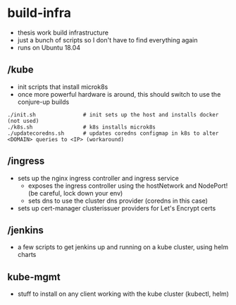 # build-infra

- thesis work build infrastructure
- just a bunch of scripts so I don't have to find everything again
- runs on Ubuntu 18.04

## /kube

- init scripts that install microk8s
- once more powerful hardware is around, this should switch to use the conjure-up builds

```
./init.sh               # init sets up the host and installs docker (not used)
./k8s.sh                # k8s installs microk8s
./updatecoredns.sh      # updates coredns configmap in k8s to alter <DOMAIN> queries to <IP> (workaround)
```

## /ingress

- sets up the nginx ingress controller and ingress service
    - exposes the ingress controller using the hostNetwork and NodePort! (be careful, lock down your env)
    - sets dns to use the cluster dns provider (coredns in this case)  
- sets up cert-manager clusterissuer providers for Let's Encrypt certs


## /jenkins

- a few scripts to get jenkins up and running on a kube cluster, using helm charts








## kube-mgmt 
- stuff to install on any client working with the kube cluster (kubectl, helm)